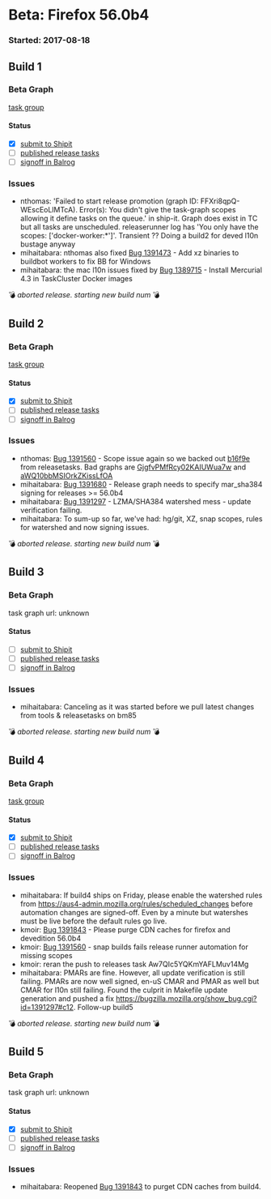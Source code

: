 # Beta: Firefox 56.0b4

### Started: 2017-08-18

## Build 1

### Beta Graph
[task group](https://tools.taskcluster.net/push-inspector/#/FFXri8qpQ-WEscEoLlMTcA)


#### Status
- [x] [submit to Shipit](https://wiki.mozilla.org/Release:Release_Automation_on_Mercurial:Starting_a_Release#Submit_to_Ship_It)
- [ ] [published release tasks](../how-tos/relpro.md#4-publish-release)
- [ ] [signoff in Balrog](../how-tos/relpro.md#3-signoffs)

### Issues
- nthomas: 'Failed to start release promotion (graph ID: FFXri8qpQ-WEscEoLlMTcA). Error(s): You didn\'t give the task-graph scopes allowing it define tasks on the queue.' in ship-it. Graph does exist in TC but all tasks are unscheduled. releaserunner log has 'You only have the scopes: ['docker-worker:*']'. Transient ?? Doing a build2 for deved l10n bustage anyway
- mihaitabara: nthomas also fixed [Bug 1391473](https://bugzil.la/1391473) - Add xz binaries to buildbot workers  to fix BB for Windows
- mihaitabara: the mac l10n issues fixed by [Bug 1389715](https://bugzil.la/1389715) - Install Mercurial 4.3 in TaskCluster Docker images

:bomb: _aborted release. starting new build num_ :bomb:

## Build 2

### Beta Graph
[task group](https://tools.taskcluster.net/push-inspector/#/dHzoExaZT1Gn8rymeKti7Q)


#### Status
- [x] [submit to Shipit](https://wiki.mozilla.org/Release:Release_Automation_on_Mercurial:Starting_a_Release#Submit_to_Ship_It)
- [ ] [published release tasks](../how-tos/relpro.md#4-publish-release)
- [ ] [signoff in Balrog](../how-tos/relpro.md#3-signoffs)

### Issues
- nthomas: [Bug 1391560](https://bugzil.la/1391560) - Scope issue again so we backed out [b16f9e](https://github.com/mozilla-releng/releasetasks/commit/b16f9e02da4d41657d05b061928bb12da0f8d28a) from releasetasks. Bad graphs are [GjgfvPMfRcy02KAIUWua7w](https://tools.taskcluster.net/groups/GjgfvPMfRcy02KAIUWua7w) and [aWQ10bbMSIOrkZKissLfOA](https://tools.taskcluster.net/groups/aWQ10bbMSIOrkZKissLfOA)
- mihaitabara: [Bug 1391680](https://bugzil.la/1391680) - Release graph needs to specify mar_sha384 signing for releases >= 56.0b4
- mihaitabara: [Bug 1391297](https://bugzil.la/1391297) - LZMA/SHA384 watershed mess - update verification failing.
- mihaitabara: To sum-up so far, we've had: hg/git, XZ, snap scopes, rules for watershed and now signing issues.

:bomb: _aborted release. starting new build num_ :bomb:

## Build 3

### Beta Graph
task graph url: unknown


#### Status
- [ ] [submit to Shipit](https://wiki.mozilla.org/Release:Release_Automation_on_Mercurial:Starting_a_Release#Submit_to_Ship_It)
- [ ] [published release tasks](../how-tos/relpro.md#4-publish-release)
- [ ] [signoff in Balrog](../how-tos/relpro.md#3-signoffs)

### Issues
- mihaitabara: Canceling as it was started before we pull latest changes from tools & releasetasks on bm85

:bomb: _aborted release. starting new build num_ :bomb:

## Build 4

### Beta Graph
[task group](https://tools.taskcluster.net/push-inspector/#/Aw7QIc5YQKmYAFLMuv14Mg)


#### Status
- [x] [submit to Shipit](https://wiki.mozilla.org/Release:Release_Automation_on_Mercurial:Starting_a_Release#Submit_to_Ship_It)
- [ ] [published release tasks](../how-tos/relpro.md#4-publish-release)
- [ ] [signoff in Balrog](../how-tos/relpro.md#3-signoffs)

### Issues
- mihaitabara: If build4 ships on Friday, please enable the watershed rules from https://aus4-admin.mozilla.org/rules/scheduled_changes before automation changes are signed-off. Even by a minute but watershes must be live before the default rules go live.
- kmoir: [Bug 1391843](https://bugzil.la/1391843) - Please purge CDN caches for firefox and devedition 56.0b4
- kmoir: [Bug 1391560](https://bugzil.la/1391560) - snap builds fails release runner automation for missing scopes
- kmoir: reran the push to releases task Aw7QIc5YQKmYAFLMuv14Mg
- mihaitabara: PMARs are fine. However, all update verification is still failing. PMARs are now well signed, en-uS CMAR and PMAR as well but CMAR for l10n still failing. Found the culprit in Makefile update generation and pushed a fix https://bugzilla.mozilla.org/show_bug.cgi?id=1391297#c12. Follow-up build5

:bomb: _aborted release. starting new build num_ :bomb:

## Build 5

### Beta Graph
task graph url: unknown


#### Status
- [x] [submit to Shipit](https://wiki.mozilla.org/Release:Release_Automation_on_Mercurial:Starting_a_Release#Submit_to_Ship_It)
- [ ] [published release tasks](../how-tos/relpro.md#4-publish-release)
- [ ] [signoff in Balrog](../how-tos/relpro.md#3-signoffs)

### Issues
- mihaitabara: Reopened [Bug 1391843](https://bugzil.la/1391843) to purget CDN caches from build4.


